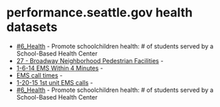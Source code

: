 # performance.seattle.gov health datasets
* [#6_Health](https://performance.seattle.gov/d/4xtp-2evu) - Promote schoolchildren health: # of students served by a School-Based Health Center
* [27 - Broadway Neighborhood Pedestrian Facilities](https://performance.seattle.gov/d/k72m-huvi) - 
* [1-6-14 EMS Within 4 Minutes](https://performance.seattle.gov/d/e3e9-tr72) - 
* [EMS call times](https://performance.seattle.gov/d/vxwc-zepr) - 
* [1-20-15 1st unit EMS calls](https://performance.seattle.gov/d/fwh5-s2b7) - 
* [#6_Health](https://performance.seattle.gov/d/4xtp-2evu) - Promote schoolchildren health: # of students served by a School-Based Health Center
